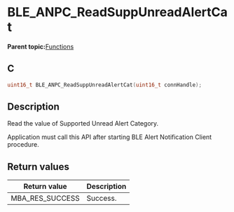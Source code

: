 # BLE\_ANPC\_ReadSuppUnreadAlertCat

**Parent topic:**[Functions](GUID-5028AA06-788A-4B7E-B273-018FF2507CA1.md)

## C

```c
uint16_t BLE_ANPC_ReadSuppUnreadAlertCat(uint16_t connHandle);
```

## Description

Read the value of Supported Unread Alert Category.

Application must call this API after starting BLE Alert Notification Client procedure.

## Return values

|Return value|Description|
|------------|-----------|
|MBA\_RES\_SUCCESS|Success.|

